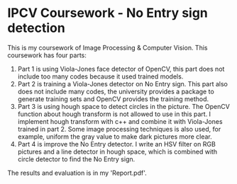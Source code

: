 # IPCV Coursework - No Entry sign detection

This is my coursework of Image Processing & Computer Vision. This coursework has four parts:

1. Part 1 is using Viola-Jones face detector of OpenCV, this part does not include too many codes because it used trained models.
2. Part 2 is training a Viola-Jones detector on No Entry sign. This part also does not include many codes, the university provides a package to generate training sets and OpenCV provides the training method.
3. Part 3 is using hough space to detect circles in the picture. The OpenCV function about hough transform is not allowed to use in this part. I implement hough transform with c++ and combine it with Viola-Jones trained in part 2. Some image processing techniques is also used, for example, uniform the gray value to make dark pictures more clear.
4. Part 4 is improve the No Entry detector. I write an HSV filter on RGB pictures and a line detector in hough space, which is combined with circle detector to find the No Entry sign.

The results and evaluation is in my 'Report.pdf'.
